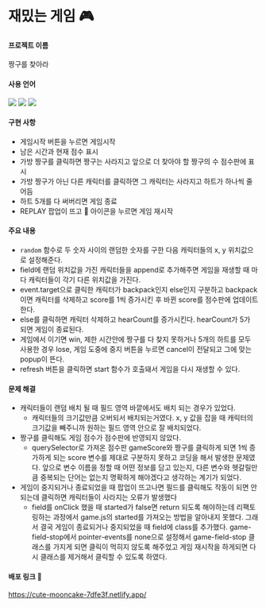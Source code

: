 # 재밌는 게임 🎮

#### 프로젝트 이름
짱구를 찾아라

#### 사용 언어
<img src="https://img.shields.io/badge/javascript-F7DF1E?style=for-the-badge&logo=javascript&logoColor=black"> <img src="https://img.shields.io/badge/CSS3-1572B6?style=for-the-badge&logo=javascript&logoColor=black"> <img src="https://img.shields.io/badge/Netlify-00C7B7?style=for-the-badge&logo=javascript&logoColor=black">

#### 구현 사항
* 게임시작 버튼을 누르면 게임시작
* 남은 시간과 현재 점수 표시
* 가방 짱구를 클릭하면 짱구는 사라지고 앞으로 더 찾아야 할 짱구의 수 점수판에 표시
* 가방 짱구가 아닌 다른 캐릭터를 클릭하면 그 캐릭터는 사라지고 하트가 하나씩 줄어듬
* 하트 5개를 다 써버리면 게임 종료
* REPLAY 팝업이 뜨고 🔁 아이콘을 누르면 게임 재시작

#### 주요 내용
* `random` 함수로 두 숫자 사이의 랜덤한 숫자를 구한 다음 캐릭터들의 x, y 위치값으로 설정해준다.
* field에 랜덤 위치값을 가진 캐릭터들을 append로 추가해주면 게임을 재생할 때 마다 캐릭터들이 각기 다른 위치값을 가진다.
* event.target으로 클릭한 캐릭터가 backpack인지 else인지 구분하고 backpack이면 캐릭터를 삭제하고 score를 1씩 증가시킨 후 바뀐 score를 점수판에 업데이트한다.
* else를 클릭하면 캐릭터 삭제하고 hearCount를 증가시킨다. hearCount가 5가 되면 게임이 종료된다.
* 게임에서 이기면 win, 제한 시간안에 짱구를 다 찾지 못하거나 5개의 하트를 모두 사용한 경우 lose, 게임 도중에 중지 버튼을 누르면 cancel이 전달되고 그에 맞는 popup이 뜬다.
* refresh 버튼을 클릭하면 start 함수가 호출돼서 게임을 다시 재생할 수 있다.

#### 문제 해결
* 캐릭터들이 랜덤 배치 될 때 필드 영역 바깥에서도 배치 되는 경우가 있었다.
  * 캐릭터들의 크기값만큼 오버되서 배치되는거였다. x, y 값을 잡을 때 캐릭터의 크기값을 빼주니까 원하는 필드 영역 안으로 잘 배치되었다.
* 짱구를 클릭해도 게임 점수가 점수판에 반영되지 않았다.
  * querySelector로 가져온 점수판 gameScore와 짱구를 클릭하게 되면 1씩 증가하게 되는 score 변수를 제대로 구분하지 못하고 코딩을 해서 발생한 문제였다. 앞으로 변수 이름을 정할 때 어떤 정보를 담고 있는지, 다른 변수와 헷갈릴만큼 중복되는 단어는 없는지 명확하게 해야겠다고 생각하는 계기가 되었다.
* 게임이 중지되거나 종료되었을 때 팝업이 뜨고나면 필드를 클릭해도 작동이 되면 안되는데 클릭하면 캐릭터들이 사라지는 오류가 발생했다
  * field를 onClick 했을 때 started가 false면 return 되도록 해야하는데 리팩토링하는 과정에서 game.js의 started를 가져오는 방법을 알아내지 못했다. 그래서 결국 게임이 종료되거나 중지되었을 때 field에 class를 추가했다. game-field-stop에서 pointer-events를 none으로 설정해서 game-field-stop 클래스를 가지게 되면 클릭이 먹히지 않도록 해주었고 게임 재시작을 하게되면 다시 클래스를 제거해서 클릭할 수 있도록 하였다.


#### 배포 링크 📌
https://cute-mooncake-7dfe3f.netlify.app/
